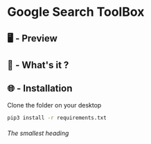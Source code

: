 # Google Search ToolBox
## :desktop_computer: - Preview
## :open_book: - What's it ?
## :globe_with_meridians: - Installation
Clone the folder on your desktop
```bash
pip3 install -r requirements.txt
```
###### The smallest heading
